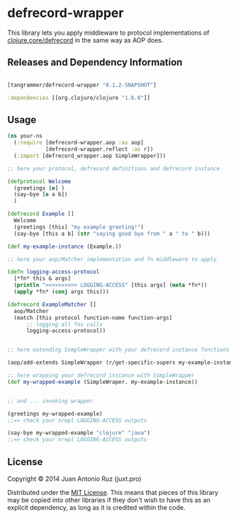 # defrecord-wrapper

This library lets you apply middleware to protocol implementations of [clojure.core/defrecord](https://clojuredocs.org/clojure.core/defrecord) in the same way as AOP does.

## Releases and Dependency Information


```clojure

[tangrammer/defrecord-wrapper "0.1.2-SNAPSHOT"]

```

```clojure
:dependencies [[org.clojure/clojure "1.6.0"]]
```

## Usage

```clojure
(ns your-ns
  (:require [defrecord-wrapper.aop :as aop]
            [defrecord-wrapper.reflect :as r])
  (:import [defrecord_wrapper.aop SimpleWrapper]))

;; here your protocol, defrecord definitions and defrecord instance

(defprotocol Welcome
  (greetings [e] )
  (say-bye [e a b])
  )

(defrecord Example []
  Welcome
  (greetings [this] "my example greeting!")
  (say-bye [this a b] (str "saying good bye from " a " to " b)))

(def my-example-instance (Example.))

;; here your aop/Matcher implementation and fn middleware to apply

(defn logging-access-protocol
  [*fn* this & args]
  (println ">>>>>>>>>> LOGGING-ACCESS" [this args] (meta *fn*))
  (apply *fn* (conj args this)))

(defrecord ExampleMatcher []
  aop/Matcher
  (match [this protocol function-name function-args]
      ;; logging all fns calls
      logging-access-protocol))


;; here extending SimpleWrapper with your defrecord instance functions protocols

(aop/add-extends SimpleWrapper (r/get-specific-supers my-example-instance) (ExampleMatcher.))

;; here wrapping your defrecord instance with SimpleWrapper 
(def my-wrapped-example (SimpleWraper. my-example-instance))


;; and ... invoking wrapper

(greetings my-wrapped-example)
;;=> check your nrepl LOGGING-ACCESS outputs

(say-bye my-wrapped-example "clojure" "java")
;;=> check your nrepl LOGGING-ACCESS outputs


```

## License

Copyright © 2014 Juan Antonio Ruz (juxt.pro)

Distributed under the [MIT License](http://opensource.org/licenses/MIT). This means that pieces of this library may be copied into other libraries if they don't wish to have this as an explicit dependency, as long as it is credited within the code.
